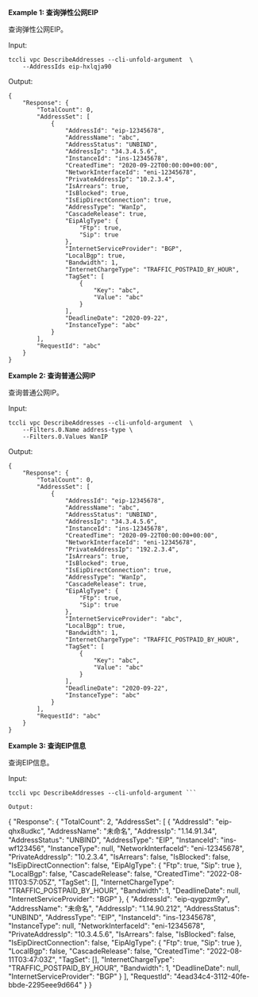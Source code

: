 **Example 1: 查询弹性公网EIP**

查询弹性公网EIP。

Input: 

```
tccli vpc DescribeAddresses --cli-unfold-argument  \
    --AddressIds eip-hxlqja90
```

Output: 
```
{
    "Response": {
        "TotalCount": 0,
        "AddressSet": [
            {
                "AddressId": "eip-12345678",
                "AddressName": "abc",
                "AddressStatus": "UNBIND",
                "AddressIp": "34.3.4.5.6",
                "InstanceId": "ins-12345678",
                "CreatedTime": "2020-09-22T00:00:00+00:00",
                "NetworkInterfaceId": "eni-12345678",
                "PrivateAddressIp": "10.2.3.4",
                "IsArrears": true,
                "IsBlocked": true,
                "IsEipDirectConnection": true,
                "AddressType": "WanIp",
                "CascadeRelease": true,
                "EipAlgType": {
                    "Ftp": true,
                    "Sip": true
                },
                "InternetServiceProvider": "BGP",
                "LocalBgp": true,
                "Bandwidth": 1,
                "InternetChargeType": "TRAFFIC_POSTPAID_BY_HOUR",
                "TagSet": [
                    {
                        "Key": "abc",
                        "Value": "abc"
                    }
                ],
                "DeadlineDate": "2020-09-22",
                "InstanceType": "abc"
            }
        ],
        "RequestId": "abc"
    }
}
```

**Example 2: 查询普通公网IP**

查询普通公网IP。

Input: 

```
tccli vpc DescribeAddresses --cli-unfold-argument  \
    --Filters.0.Name address-type \
    --Filters.0.Values WanIP
```

Output: 
```
{
    "Response": {
        "TotalCount": 0,
        "AddressSet": [
            {
                "AddressId": "eip-12345678",
                "AddressName": "abc",
                "AddressStatus": "UNBIND",
                "AddressIp": "34.3.4.5.6",
                "InstanceId": "ins-12345678",
                "CreatedTime": "2020-09-22T00:00:00+00:00",
                "NetworkInterfaceId": "eni-12345678",
                "PrivateAddressIp": "192.2.3.4",
                "IsArrears": true,
                "IsBlocked": true,
                "IsEipDirectConnection": true,
                "AddressType": "WanIp",
                "CascadeRelease": true,
                "EipAlgType": {
                    "Ftp": true,
                    "Sip": true
                },
                "InternetServiceProvider": "abc",
                "LocalBgp": true,
                "Bandwidth": 1,
                "InternetChargeType": "TRAFFIC_POSTPAID_BY_HOUR",
                "TagSet": [
                    {
                        "Key": "abc",
                        "Value": "abc"
                    }
                ],
                "DeadlineDate": "2020-09-22",
                "InstanceType": "abc"
            }
        ],
        "RequestId": "abc"
    }
}
```

**Example 3: 查询EIP信息**

查询EIP信息。

Input: 

```
tccli vpc DescribeAddresses --cli-unfold-argument ```

Output: 
```
{
    "Response": {
        "TotalCount": 2,
        "AddressSet": [
            {
                "AddressId": "eip-qhx8udkc",
                "AddressName": "未命名",
                "AddressIp": "1.14.91.34",
                "AddressStatus": "UNBIND",
                "AddressType": "EIP",
                "InstanceId": "ins-wf123456",
                "InstanceType": null,
                "NetworkInterfaceId": "eni-12345678",
                "PrivateAddressIp": "10.2.3.4",
                "IsArrears": false,
                "IsBlocked": false,
                "IsEipDirectConnection": false,
                "EipAlgType": {
                    "Ftp": true,
                    "Sip": true
                },
                "LocalBgp": false,
                "CascadeRelease": false,
                "CreatedTime": "2022-08-11T03:57:05Z",
                "TagSet": [],
                "InternetChargeType": "TRAFFIC_POSTPAID_BY_HOUR",
                "Bandwidth": 1,
                "DeadlineDate": null,
                "InternetServiceProvider": "BGP"
            },
            {
                "AddressId": "eip-qygpzm9y",
                "AddressName": "未命名",
                "AddressIp": "1.14.90.212",
                "AddressStatus": "UNBIND",
                "AddressType": "EIP",
                "InstanceId": "ins-12345678",
                "InstanceType": null,
                "NetworkInterfaceId": "eni-12345678",
                "PrivateAddressIp": "10.3.4.5.6",
                "IsArrears": false,
                "IsBlocked": false,
                "IsEipDirectConnection": false,
                "EipAlgType": {
                    "Ftp": true,
                    "Sip": true
                },
                "LocalBgp": false,
                "CascadeRelease": false,
                "CreatedTime": "2022-08-11T03:47:03Z",
                "TagSet": [],
                "InternetChargeType": "TRAFFIC_POSTPAID_BY_HOUR",
                "Bandwidth": 1,
                "DeadlineDate": null,
                "InternetServiceProvider": "BGP"
            }
        ],
        "RequestId": "4ead34c4-3112-40fe-bbde-2295eee9d664"
    }
}
```

